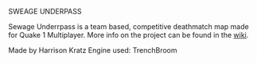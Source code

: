 SWEAGE UNDERPASS

Sewage Underrpass is a team based, competitive deathmatch map made for Quake 1 Multiplayer. More info on the project can be found in the [wiki](https://github.com/sonkiboy/SewageUnderpass/wiki).

Made by Harrison Kratz
Engine used: TrenchBroom
